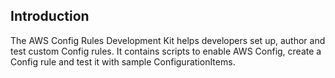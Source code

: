 ## Introduction

The AWS Config Rules Development Kit helps developers set up, author and test custom Config rules. It contains scripts to enable AWS Config, create a Config rule and test it with sample ConfigurationItems.